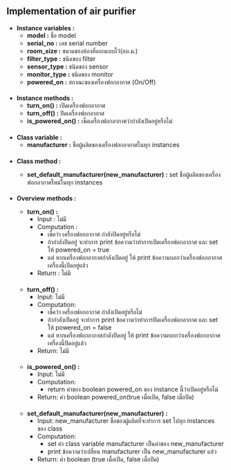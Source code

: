 
## Implementation of air purifier
- __Instance variables :__
  - __model :__ ชื่อ model
  - __serial_no :__ เลข serial number
  - __room_size :__ ขนาดของห้องที่ออกแบบไว้(ลบ.ม.)
  - __filter_type :__ ชนิดของ filter
  - __sensor_type :__ ชนิดของ sensor
  - __monitor_type :__ ชนิดของ monitor
  - __powered_on :__ สถาณะของเครื่องฟอกอากาศ (On/Off)
####
- __Instance methods :__
  - __turn_on() :__ เปิดเครื่องฟอกอากาศ
  - __turn_off() :__ ปิดเครื่องฟอกอากาศ
  - __is_powered_on() :__ เช็คเครื่องฟอกอากาศว่ากำลังเปิดอยู่หรือไม่
####
- __Class variable :__
  - __manufacturer :__ ชื่อผู้ผลิตของเครื่องฟอกอากาศในทุก instances
####
- __Class method :__

  - __set_default_manufacturer(new_manufacturer) :__ set ชื่อผู้ผลิตของเครื่องฟอกอากาศใหม่ในทุก instances
####
- __Overview methods :__

  - __turn_on() :__
      - Input : ไม่มี
      - Computation :
        - เช็คว่า เครื่องฟอกอากาศ กำลังปิดอยู่หรือไม่
        - ถ้ากำลังปิดอยู่ จะทำการ print ข้อความว่าทำการเปิดเครื่องฟอกอากาศ และ set ให้ powered_on = true
        - แต่ หากเครื่องฟอกอากาศกำลังเปิดอยู่ ให้ print ข้อความบอกว่าเครื่องฟอกอากาศเครื่องนี้เปิดอยู่แล้ว
      - Return : ไม่มี
    ####
  - __turn_off() :__
      - Input: ไม่มี
      - Computation:
        - เช็คว่า เครื่องฟอกอากาศ กำลังเปิดอยู่หรือไม่
        - ถ้ากำลังเปิดอยู่ จะทำการ print ข้อความว่าทำการปิดเครื่องฟอกอากาศ และ set ให้ powered_on = false
        - แต่ หากเครื่องฟอกอากาศกำลังปิดอยู่ ให้ print ข้อความบอกว่าเครื่องฟอกอากาศเครื่องนี้ปิดอยู่แล้ว
      - Return: ไม่มี
    ####
  - __is_powered_on() :__
    - Input: ไม่มี
    - Computation: 
      - return ค่าของ boolean powered_on ของ instance นี้ว่าเปิดอยู่หรือไม่
    - Return: ค่า boolean powered_on(true เมื่อเปิด, false เมื่อปิด)
    ####
  - __set_default_manufacturer(new_manufacturer) :__
    - Input: new_manufacturer ชื่อของผู้ผลิตที่จะทำการ set ไปทุก instances ของ class
    - Computation:
      - set ค่า class variable manufacturer เป็นค่าของ new_manufacturer
      - print ข้อความว่าเปลี่ยน manufacturer เป็น new_manufacturer แล้ว
    - Return: ค่า boolean (true เมื่อเปิด, false เมื่อปิด)
